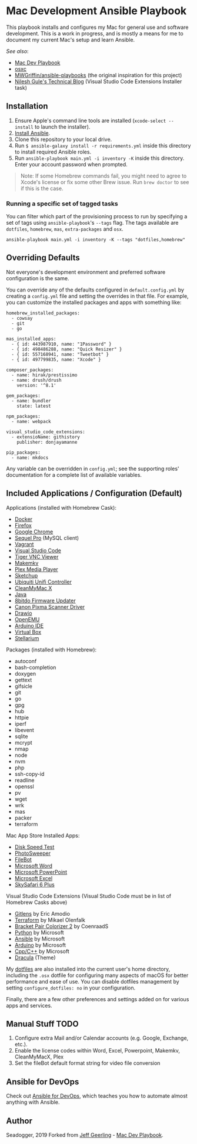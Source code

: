 # Mac Development Ansible Playbook

This playbook installs and configures my Mac for general use and software development.  This is a work in progress, and is mostly a means for me to document my current Mac's setup and learn Ansible.

*See also*:
  - [Mac Dev Playbook](https://github.com/geerlingguy/mac-dev-playbook)
  - [osxc](https://github.com/osxc)
  - [MWGriffin/ansible-playbooks](https://github.com/MWGriffin/ansible-playbooks) (the original inspiration for this project)
  - [Nilesh Gule's Technical Blog](https://www.handsonarchitect.com/2017/07/setup-macbook-almost-at-speed-of-light.html) (Visual Studio Code Extensions Installer task)

## Installation

  1. Ensure Apple's command line tools are installed (`xcode-select --install` to launch the installer).
  2. [Install Ansible](http://docs.ansible.com/intro_installation.html).
  3. Clone this repository to your local drive.
  4. Run `$ ansible-galaxy install -r requirements.yml` inside this directory to install required Ansible roles.
  5. Run `ansible-playbook main.yml -i inventory -K` inside this directory. Enter your account password when prompted.

> Note: If some Homebrew commands fail, you might need to agree to Xcode's license or fix some other Brew issue. Run `brew doctor` to see if this is the case.

### Running a specific set of tagged tasks

You can filter which part of the provisioning process to run by specifying a set of tags using `ansible-playbook`'s `--tags` flag. The tags available are `dotfiles`, `homebrew`, `mas`, `extra-packages` and `osx`.

    ansible-playbook main.yml -i inventory -K --tags "dotfiles,homebrew"

## Overriding Defaults

Not everyone's development environment and preferred software configuration is the same.

You can override any of the defaults configured in `default.config.yml` by creating a `config.yml` file and setting the overrides in that file. For example, you can customize the installed packages and apps with something like:

    homebrew_installed_packages:
      - cowsay
      - git
      - go
    
    mas_installed_apps:
      - { id: 443987910, name: "1Password" }
      - { id: 498486288, name: "Quick Resizer" }
      - { id: 557168941, name: "Tweetbot" }
      - { id: 497799835, name: "Xcode" }
    
    composer_packages:
      - name: hirak/prestissimo
      - name: drush/drush
        version: '^8.1'
    
    gem_packages:
      - name: bundler
        state: latest
    
    npm_packages:
      - name: webpack
    
    visual_studio_code_extensions:
      - extensioName: githistory
        publisher: donjayamanne
    
    pip_packages:
      - name: mkdocs

Any variable can be overridden in `config.yml`; see the supporting roles' documentation for a complete list of available variables.

## Included Applications / Configuration (Default)

Applications (installed with Homebrew Cask):

  - [Docker](https://www.docker.com/)
  - [Firefox](https://www.mozilla.org/en-US/firefox/new/)
  - [Google Chrome](https://www.google.com/chrome/)
  - [Sequel Pro](https://www.sequelpro.com/) (MySQL client)
  - [Vagrant](https://www.vagrantup.com/)
  - [Visual Studio Code](https://code.visualstudio.com)
  - [Tiger VNC Viewer](https://tigervnc.org)
  - [Makemkv](https://makemkv.com)
  - [Plex Media Player](https://www.plex.tv)
  - [Sketchup](https://www.sketchup.com)
  - [Ubiquiti Unifi Controller](https://unifi-network.ui.com)
  - [CleanMyMac X](https://macpaw.com)
  - [Java](https://www.java.com/en/)
  - [8bitdo Firmware Updater](https://www.8bitdo.com)
  - [Canon Pixma Scanner Driver](https://global.canon/en/)
  - [Drawio](https://www.draw.io)
  - [OpenEMU](http://openemu.org)
  - [Arduino IDE](https://www.arduino.cc/en/main/software)
  - [Virtual Box](https://www.virtualbox.org)
  - [Stellarium](https://stellarium.org)

Packages (installed with Homebrew):

  - autoconf
  - bash-completion
  - doxygen
  - gettext
  - gifsicle
  - git
  - go
  - gpg
  - hub
  - httpie
  - iperf
  - libevent
  - sqlite
  - mcrypt
  - nmap
  - node
  - nvm
  - php
  - ssh-copy-id
  - readline
  - openssl
  - pv
  - wget
  - wrk
  - mas
  - packer
  - terraform

Mac App Store Installed Apps:

  - [Disk Speed Test](https://apps.apple.com/us/app/blackmagic-disk-speed-test/id425264550?mt=12)
  - [PhotoSweeper](https://apps.apple.com/us/app/photosweeper/id463362050?mt=12)
  - [FileBot](https://apps.apple.com/us/app/filebot/id905384638?mt=12)
  - [Microsoft Word](https://apps.apple.com/us/app/microsoft-word/id462054704?mt=12)
  - [Microsoft PowerPoint](https://apps.apple.com/us/app/microsoft-word/id462054704?mt=12)
  - [Microsoft Excel](https://apps.apple.com/us/app/microsoft-excel/id462058435?mt=12)
  - [SkySafari 6 Plus](https://apps.apple.com/app/skysafari-6-plus/id1262647300)

Visual Studio Code Extensions (Visual Studio Code must be in list of Homebrew Casks above)

  - [Gitlens](https://marketplace.visualstudio.com/items?itemName=eamodio.gitlens) by Eric Amodio
  - [Terraform](https://marketplace.visualstudio.com/items?itemName=mauve.terraform) by Mikael Olenfalk
  - [Bracket Pair Colorizer 2](https://marketplace.visualstudio.com/items?itemName=CoenraadS.bracket-pair-colorizer-2) by CoenraadS
  - [Python](https://marketplace.visualstudio.com/items?itemName=ms-python.python) by Microsoft
  - [Ansible](https://marketplace.visualstudio.com/items?itemName=vscoss.vscode-ansible) by Microsoft
  - [Arduino](https://marketplace.visualstudio.com/items?itemName=vsciot-vscode.vscode-arduino) by Microsoft
  - [Cpp/C++](https://marketplace.visualstudio.com/items?itemName=ms-vscode.cpptools) by Microsoft
  - [Dracula](https://marketplace.visualstudio.com/items?itemName=dracula-theme.theme-dracula) (Theme)

My [dotfiles](https://github.com/seadogger/dotfiles) are also installed into the current user's home directory, including the `.osx` dotfile for configuring many aspects of macOS for better performance and ease of use. You can disable dotfiles management by setting `configure_dotfiles: no` in your configuration.

Finally, there are a few other preferences and settings added on for various apps and services.

## Manual Stuff TODO

  1. Configure extra Mail and/or Calendar accounts (e.g. Google, Exchange, etc.).
  2. Enable the license codes within Word, Excel, Powerpoint, Makemkv, CleanMyMacX, Plex
  3. Set the fileBot default format string for video file conversion

## Ansible for DevOps

Check out [Ansible for DevOps](https://www.ansiblefordevops.com/), which teaches you how to automate almost anything with Ansible.

## Author

Seadogger, 2019 Forked from [Jeff Geerling](https://www.jeffgeerling.com/) - [Mac Dev Playbook](https://github.com/geerlingguy/mac-dev-playbook).
